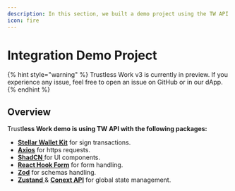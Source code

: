 ```yaml
---
description: In this section, we built a demo project using the TW API.
icon: fire
---
```


# Integration Demo Project

{% hint style="warning" %}
Trustless Work v3 is currently in preview. If you experience any issue, feel free to open an issue on GitHub or in our dApp.
{% endhint %}

## Overview

Trust**less Work demo is using TW API with the following packages:**

* [**Stellar Wallet Kit**](https://stellarwalletskit.dev/) for sign transactions.
* [**Axios**](https://axios-http.com/es/docs/intro) for https requests.
* [**ShadCN** ](https://ui.shadcn.com/)for UI components.
* [**React Hook Form**](https://react-hook-form.com/) for form handling.
* [**Zod**](https://zod.dev/) for schemas handling.
* [**Zustand** ](https://zustand-demo.pmnd.rs/) & [**Conext API**](https://legacy.reactjs.org/docs/context.html)  for global state management.

